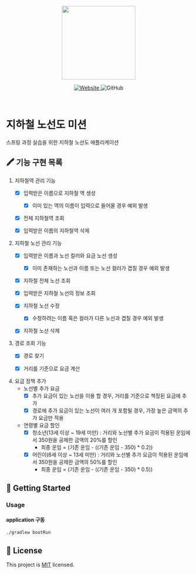  <p align="center">
    <img width="200px;" src="https://raw.githubusercontent.com/woowacourse/atdd-subway-admin-frontend/master/images/main_logo.png"/>
</p>
<p align="center">
  <a href="https://techcourse.woowahan.com/c/Dr6fhku7" alt="woowacourse subway">
    <img alt="Website" src="https://img.shields.io/website?url=https%3A%2F%2Fedu.nextstep.camp%2Fc%2FR89PYi5H">
  </a>
  <img alt="GitHub" src="https://img.shields.io/github/license/woowacourse/atdd-subway-map">
</p>

<br>

# 지하철 노선도 미션

스프링 과정 실습을 위한 지하철 노선도 애플리케이션

## 🖍 기능 구현 목록

1. 지하철역 관리 기능
    - [x]  입력받은 이름으로 지하철 역 생성
        - [x]  이미 있는 역의 이름이 입력으로 들어올 경우 예외 발생
    - [x]  전체 지하철역 조회
    - [x]  입력받은 이름의 지하철역 삭제


2. 지하철 노선 관리 기능
    - [x]  입력받은 이름과 노선 컬러와 요금 노선 생성
        - [x]  이미 존재하는 노선과 이름 또는 노선 컬러가 겹칠 경우 예외 발생
    - [x]  지하철 전체 노선 조회
    - [x]  입력받은 지하철 노선의 정보 조회
    - [x]  지하철 노선 수정
        - [x]  수정하려는 이름 혹은 컬러가 다른 노선과 겹칠 경우 예외 발생
    - [x]  지하철 노선 삭제


3. 경로 조회 기능
    - [x] 경로 찾기
    - [x] 거리를 기준으로 요금 계산


4. 요금 정책 추가
   - 노선별 추가 요금
     - [x] 추가 요금이 있는 노선을 이용 할 경우, 거리를 기준으로 책정된 요금에 추가
     - [x] 경로에 추가 요금이 있는 노선이 여러 개 포함될 경우, 가장 높은 금액의 추가 요금만 적용
   - 연령별 요금 할인
     - [x] 청소년(13세 이상 ~ 19세 미만) : 거리와 노선별 추가 요금이 적용된 운임에서 350원을 공제한 금액의 20%를 할인
       - 최종 운임 = (기존 운임 - ((기존 운임 - 350) * 0.2))
     - [x] 어린이(6세 이상 ~ 13세 미만) : 거리와 노선별 추가 요금이 적용된 운임에서 350원을 공제한 금액의 50%를 할인
       - 최종 운임 = (기존 운임 - ((기존 운임 - 350) * 0.5))
   

## 🚀 Getting Started

### Usage

#### application 구동

```
./gradlew bootRun
```

## 📝 License

This project is [MIT](https://github.com/woowacourse/atdd-subway-map/blob/master/LICENSE) licensed.
